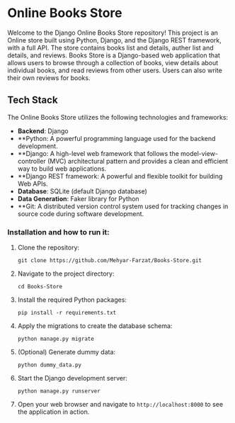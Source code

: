 # Online Books Store

Welcome to the Django Online Books Store repository! This project is an Online store built using Python, Django, and the Django REST framework, with a full API. The store contains books list and details, auther list and details, and reviews.
Books Store is a Django-based web application that allows users to browse through a collection of books, view details about individual books, and read reviews from other users. Users can also write their own reviews for books.

## Tech Stack

The Online Books Store utilizes the following technologies and frameworks:

- **Backend**: Django
- **Python: A powerful programming language used for the backend development.
- **Django: A high-level web framework that follows the model-view-controller (MVC) architectural pattern and provides a clean and efficient way to build web applications.
- **Django REST framework: A powerful and flexible toolkit for building Web APIs.
- **Database**: SQLite (default Django database)
- **Data Generation**: Faker library for Python
- **Git: A distributed version control system used for tracking changes in source code during software development.


### Installation and how to run it:

1. Clone the repository:
    ```
    git clone https://github.com/Mehyar-Farzat/Books-Store.git
    ```
2. Navigate to the project directory:
    ```
    cd Books-Store
    ```
3. Install the required Python packages:
    ```
    pip install -r requirements.txt
    ```
4. Apply the migrations to create the database schema:
    ```
    python manage.py migrate
    ```
5. (Optional) Generate dummy data:
    ```
    python dummy_data.py
    ```
6. Start the Django development server:
    ```
    python manage.py runserver
    ```
7. Open your web browser and navigate to `http://localhost:8000` to see the application in action.





